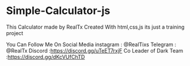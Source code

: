 # Simple-Calculator-js
This Calculator made by RealTx Created With html,css,js 
its just a training project

You Can Follow Me On Social Media
instagram : @RealTixs
Telegram : @RealTx
Discord :https://discord.gg/uTeET7rxjF
Co Leader of Dark Team :https://discord.gg/dKcVUfChTD
